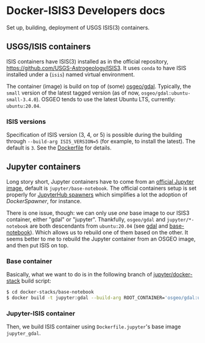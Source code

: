 # Docker-ISIS3 Developers docs
Set up, building, deployment of USGS ISIS(3) containers.


## USGS/ISIS containers
ISIS containers have ISIS(3) installed as in the official repository,
https://github.com/USGS-Astrogeology/ISIS3.
It uses `conda` to have ISIS installed under a (`isis`) named virtual environment.

The container (image) is build on top of (some) [osgeo/gdal](https://hub.docker.com/r/osgeo/gdal).
Typically, the `small` version of the latest tagged version (as of now,
`osgeo/gdal:ubuntu-small-3.4.0`).
OSGEO tends to use the latest Ubuntu LTS, currently: `ubuntu:20.04`.


### ISIS versions
Specification of ISIS version (3, 4, or 5) is possible during the building
through `--build-arg ISIS_VERSION=5` (for example, to install the latest).
The default is `3`.
See the [Dockerfile](/dockerfile/Dockerfile) for details.


## Jupyter containers
Long story short, Jupyter containers have to come from an
[official Jupyter image](https://hub.docker.com/u/jupyter),
default is `jupyter/base-notebook`.
The official containers setup is set properly for
[JupyterHub spawners](https://jupyterhub.readthedocs.io/en/stable/reference/spawners.html)
which simplifies a lot the adoption of _DockerSpawner_, for instance.

There is one issue, though: we can only use _one_ base image to our ISIS3
container, either "gdal" or "jupyter".
Thankfully, `osgeo/gdal` and `jupyter/*-notebook` are both descendants from
`ubuntu:20.04` (see [gdal](https://github.com/OSGeo/gdal/blob/master/docker/ubuntu-small/Dockerfile) and [base-notebook](https://github.com/jupyter/docker-stacks/blob/master/base-notebook/Dockerfile)).
Which allows us to rebuild one of them based on the other.
It seems better to me to rebuild the Jupyter container from an OSGEO image,
and then put ISIS on top.

### Base container
Basically, what we want to do is in the following branch of [jupyter/docker-stack](
https://github.com/dockerstuff/docker-stacks/blob/master/base-notebook/build_gdal.sh
) build script:

```bash
$ cd docker-stacks/base-notebook
$ docker build -t jupyter:gdal --build-arg ROOT_CONTAINER='osgeo/gdal:ubuntu-small-3.4.0' .
```

### Jupyter-ISIS container
Then, we build ISIS container using `Dockerfile.jupyter`'s base image `jupyter_gdal`.
